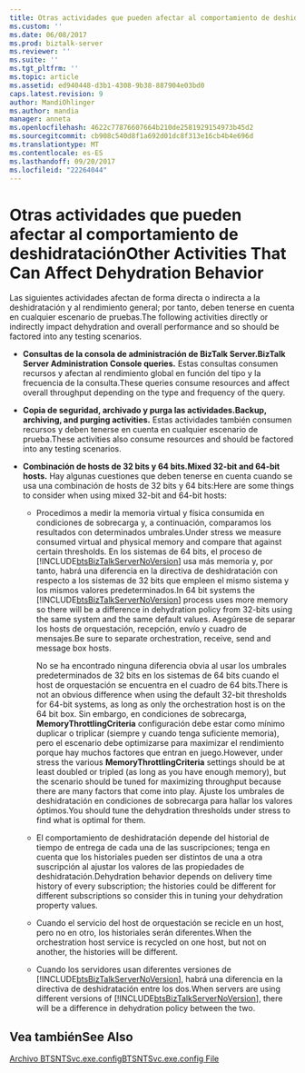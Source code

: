 ```yaml
---
title: Otras actividades que pueden afectar al comportamiento de deshidratación | Documentos de Microsoft
ms.custom: ''
ms.date: 06/08/2017
ms.prod: biztalk-server
ms.reviewer: ''
ms.suite: ''
ms.tgt_pltfrm: ''
ms.topic: article
ms.assetid: ed940448-d3b1-4308-9b38-887904e03bd0
caps.latest.revision: 9
author: MandiOhlinger
ms.author: mandia
manager: anneta
ms.openlocfilehash: 4622c77876607664b210de2581929154973b45d2
ms.sourcegitcommit: cb908c540d8f1a692d01dc8f313e16cb4b4e696d
ms.translationtype: MT
ms.contentlocale: es-ES
ms.lasthandoff: 09/20/2017
ms.locfileid: "22264044"
---
```

# <a name="other-activities-that-can-affect-dehydration-behavior"></a><span data-ttu-id="e3f4b-102">Otras actividades que pueden afectar al comportamiento de deshidratación</span><span class="sxs-lookup"><span data-stu-id="e3f4b-102">Other Activities That Can Affect Dehydration Behavior</span></span>
<span data-ttu-id="e3f4b-103">Las siguientes actividades afectan de forma directa o indirecta a la deshidratación y al rendimiento general; por tanto, deben tenerse en cuenta en cualquier escenario de pruebas.</span><span class="sxs-lookup"><span data-stu-id="e3f4b-103">The following activities directly or indirectly impact dehydration and overall performance and so should be factored into any testing scenarios.</span></span>  
  
-   <span data-ttu-id="e3f4b-104">**Consultas de la consola de administración de BizTalk Server.**</span><span class="sxs-lookup"><span data-stu-id="e3f4b-104">**BizTalk Server Administration Console queries.**</span></span> <span data-ttu-id="e3f4b-105">Estas consultas consumen recursos y afectan al rendimiento global en función del tipo y la frecuencia de la consulta.</span><span class="sxs-lookup"><span data-stu-id="e3f4b-105">These queries consume resources and affect overall throughput depending on the type and frequency of the query.</span></span>  
  
-   <span data-ttu-id="e3f4b-106">**Copia de seguridad, archivado y purga las actividades.**</span><span class="sxs-lookup"><span data-stu-id="e3f4b-106">**Backup, archiving, and purging activities.**</span></span> <span data-ttu-id="e3f4b-107">Estas actividades también consumen recursos y deben tenerse en cuenta en cualquier escenario de prueba.</span><span class="sxs-lookup"><span data-stu-id="e3f4b-107">These activities also consume resources and should be factored into any testing scenarios.</span></span>  
  
-   <span data-ttu-id="e3f4b-108">**Combinación de hosts de 32 bits y 64 bits.**</span><span class="sxs-lookup"><span data-stu-id="e3f4b-108">**Mixed 32-bit and 64-bit hosts.**</span></span> <span data-ttu-id="e3f4b-109">Hay algunas cuestiones que deben tenerse en cuenta cuando se usa una combinación de hosts de 32 bits y 64 bits:</span><span class="sxs-lookup"><span data-stu-id="e3f4b-109">Here are some things to consider when using mixed 32-bit and 64-bit hosts:</span></span>  
  
    -   <span data-ttu-id="e3f4b-110">Procedimos a medir la memoria virtual y física consumida en condiciones de sobrecarga y, a continuación, comparamos los resultados con determinados umbrales.</span><span class="sxs-lookup"><span data-stu-id="e3f4b-110">Under stress we measure consumed virtual and physical memory and compare that against certain thresholds.</span></span> <span data-ttu-id="e3f4b-111">En los sistemas de 64 bits, el proceso de [!INCLUDE[btsBizTalkServerNoVersion](../includes/btsbiztalkservernoversion-md.md)] usa más memoria y, por tanto, habrá una diferencia en la directiva de deshidratación con respecto a los sistemas de 32 bits que empleen el mismo sistema y los mismos valores predeterminados.</span><span class="sxs-lookup"><span data-stu-id="e3f4b-111">In 64 bit systems the [!INCLUDE[btsBizTalkServerNoVersion](../includes/btsbiztalkservernoversion-md.md)] process uses more memory so there will be a difference in dehydration policy from 32-bits using the same system and the same default values.</span></span> <span data-ttu-id="e3f4b-112">Asegúrese de separar los hosts de orquestación, recepción, envío y cuadro de mensajes.</span><span class="sxs-lookup"><span data-stu-id="e3f4b-112">Be sure to separate orchestration, receive, send and message box hosts.</span></span>  
  
         <span data-ttu-id="e3f4b-113">No se ha encontrado ninguna diferencia obvia al usar los umbrales predeterminados de 32 bits en los sistemas de 64 bits cuando el host de orquestación se encuentra en el cuadro de 64 bits.</span><span class="sxs-lookup"><span data-stu-id="e3f4b-113">There is not an obvious difference when using the default 32-bit thresholds for 64-bit systems, as long as only the orchestration host is on the 64 bit box.</span></span> <span data-ttu-id="e3f4b-114">Sin embargo, en condiciones de sobrecarga, **MemoryThrottlingCriteria** configuración debe estar como mínimo duplicar o triplicar (siempre y cuando tenga suficiente memoria), pero el escenario debe optimizarse para maximizar el rendimiento porque hay muchos factores que entran en juego.</span><span class="sxs-lookup"><span data-stu-id="e3f4b-114">However, under stress the various **MemoryThrottlingCriteria** settings should be at least doubled or tripled (as long as you have enough memory), but the scenario should be tuned for maximizing throughput because there are many factors that come into play.</span></span> <span data-ttu-id="e3f4b-115">Ajuste los umbrales de deshidratación en condiciones de sobrecarga para hallar los valores óptimos.</span><span class="sxs-lookup"><span data-stu-id="e3f4b-115">You should tune the dehydration thresholds under stress to find what is optimal for them.</span></span>  
  
    -   <span data-ttu-id="e3f4b-116">El comportamiento de deshidratación depende del historial de tiempo de entrega de cada una de las suscripciones; tenga en cuenta que los historiales pueden ser distintos de una a otra suscripción al ajustar los valores de las propiedades de deshidratación.</span><span class="sxs-lookup"><span data-stu-id="e3f4b-116">Dehydration behavior depends on delivery time history of every subscription; the histories could be different for different subscriptions so consider this in tuning your dehydration property values.</span></span>  
  
    -   <span data-ttu-id="e3f4b-117">Cuando el servicio del host de orquestación se recicle en un host, pero no en otro, los historiales serán diferentes.</span><span class="sxs-lookup"><span data-stu-id="e3f4b-117">When the orchestration host service is recycled on one host, but not on another, the histories will be different.</span></span>  
  
    -   <span data-ttu-id="e3f4b-118">Cuando los servidores usan diferentes versiones de [!INCLUDE[btsBizTalkServerNoVersion](../includes/btsbiztalkservernoversion-md.md)], habrá una diferencia en la directiva de deshidratación entre los dos.</span><span class="sxs-lookup"><span data-stu-id="e3f4b-118">When servers are using different versions of [!INCLUDE[btsBizTalkServerNoVersion](../includes/btsbiztalkservernoversion-md.md)], there will be a difference in dehydration policy between the two.</span></span>  
  
## <a name="see-also"></a><span data-ttu-id="e3f4b-119">Vea también</span><span class="sxs-lookup"><span data-stu-id="e3f4b-119">See Also</span></span>  
 [<span data-ttu-id="e3f4b-120">Archivo BTSNTSvc.exe.config</span><span class="sxs-lookup"><span data-stu-id="e3f4b-120">BTSNTSvc.exe.config File</span></span>](../core/btsntsvc-exe-config-file.md)